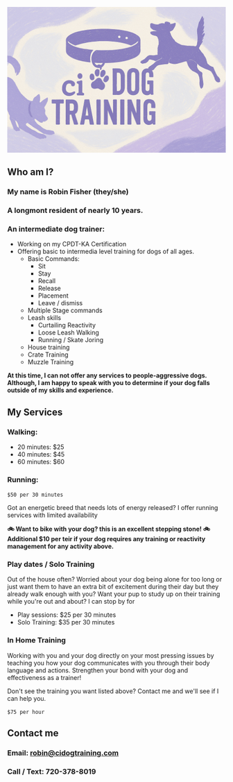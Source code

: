 <link rel="stylesheet" href="style.css">

![image](./banner.png)

## Who am I?

### My name is Robin Fisher (they/she)
### A longmont resident of nearly 10 years.
### An intermediate dog trainer:
* Working on my CPDT-KA Certification
* Offering basic to intermedia level training for dogs of all ages.
    * Basic Commands: 
        * Sit
        * Stay
        * Recall
        * Release
        * Placement
        * Leave / dismiss
    * Multiple Stage commands 
    * Leash skills
        * Curtailing Reactivity
        * Loose Leash Walking
        * Running / Skate Joring
    * House training
    * Crate Training
    * Muzzle Training

<div class="alert warn">
    <strong>
        At this time, I can not offer any services to people-aggressive dogs. Although, I am happy to speak with you to determine if your dog falls outside of my skills and experience.
    </strong>
</div>

## My Services
### Walking:
* 20 minutes: $25
* 40 minutes: $45
* 60 minutes: $60

### Running: 
    $50 per 30 minutes
Got an energetic breed that needs lots of energy released? I offer running services with limited availability

<div class="alert info">
    <strong>
    🚲 Want to bike with your dog? this is an excellent stepping stone! 🚲
    </strong>
</div>

<div class="alert warn">
    <strong>
        Additional $10 per teir if your dog requires any training or reactivity management for any activity above.
    </strong>
</div>

### Play dates / Solo Training

Out of the house often? Worried about your dog being alone for too long or just want them to have an extra bit of excitement during their day but they already walk enough with you? Want your pup to study up on their training while you're out and about? I can stop by for

* Play sessions: $25 per 30 minutes
* Solo Training: $35 per 30 minutes

### In Home Training

Working with you and your dog directly on your most pressing issues by teaching you how your dog communicates with you through their body language and actions. Strengthen your bond with your dog and effectiveness as a trainer!

Don't see the training you want listed above? Contact me and we'll see if I can help you. 

    $75 per hour

## Contact me

### Email: robin@cidogtraining.com 
### Call / Text: 720-378-8019